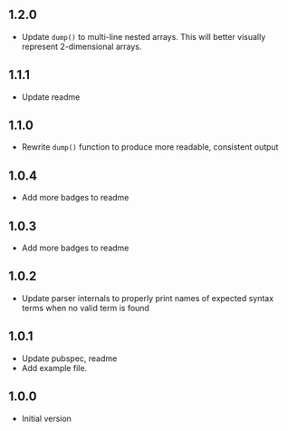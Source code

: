 ## 1.2.0

- Update `dump()` to multi-line nested arrays. This will better visually represent 2-dimensional arrays.

## 1.1.1

- Update readme

## 1.1.0

- Rewrite `dump()` function to produce more readable, consistent output

## 1.0.4

- Add more badges to readme

## 1.0.3

- Add more badges to readme

## 1.0.2

- Update parser internals to properly print names of expected syntax terms when
  no valid term is found

## 1.0.1

- Update pubspec, readme
- Add example file.

## 1.0.0

- Initial version
